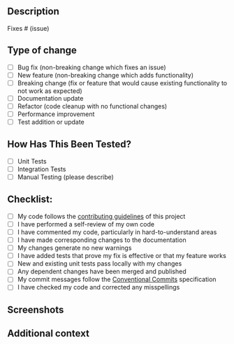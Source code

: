 ## Description

<!-- Please include a summary of the change and which issue is fixed. Please also include relevant motivation and context. -->

Fixes # (issue)

## Type of change

<!-- Please delete options that are not relevant. -->

- [ ] Bug fix (non-breaking change which fixes an issue)
- [ ] New feature (non-breaking change which adds functionality)
- [ ] Breaking change (fix or feature that would cause existing functionality to not work as expected)
- [ ] Documentation update
- [ ] Refactor (code cleanup with no functional changes)
- [ ] Performance improvement
- [ ] Test addition or update

## How Has This Been Tested?

<!-- Please describe the tests that you ran to verify your changes. Provide instructions so we can reproduce. Please also list any relevant details for your test configuration -->

- [ ] Unit Tests
- [ ] Integration Tests
- [ ] Manual Testing (please describe)

## Checklist:

<!-- This checklist is based on the CONTRIBUTING.md guidelines -->

- [ ] My code follows the [contributing guidelines](../CONTRIBUTING.md) of this project
- [ ] I have performed a self-review of my own code
- [ ] I have commented my code, particularly in hard-to-understand areas
- [ ] I have made corresponding changes to the documentation
- [ ] My changes generate no new warnings
- [ ] I have added tests that prove my fix is effective or that my feature works
- [ ] New and existing unit tests pass locally with my changes
- [ ] Any dependent changes have been merged and published
- [ ] My commit messages follow the [Conventional Commits](https://www.conventionalcommits.org/) specification
- [ ] I have checked my code and corrected any misspellings

## Screenshots

<!-- If applicable, add screenshots to help explain your changes. Delete this section if not applicable. -->

## Additional context

<!-- Add any other context about the PR here. Delete this section if not applicable. --> 
